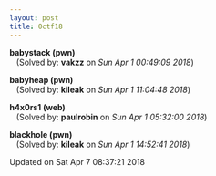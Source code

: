 ```yaml
---
layout: post
title: 0ctf18
---
```


<!--break-->

**babystack (pwn)**  
&nbsp;&nbsp;&nbsp;(Solved by: **vakzz** on _Sun Apr  1 00:49:09 2018_)  
  
**babyheap (pwn)**  
&nbsp;&nbsp;&nbsp;(Solved by: **kileak** on _Sun Apr  1 11:04:48 2018_)  
  
**h4x0rs1 (web)**  
&nbsp;&nbsp;&nbsp;(Solved by: **paulrobin** on _Sun Apr  1 05:32:00 2018_)  
  
**blackhole (pwn)**  
&nbsp;&nbsp;&nbsp;(Solved by: **kileak** on _Sun Apr  1 14:52:41 2018_)  
  


Updated on Sat Apr  7 08:37:21 2018
